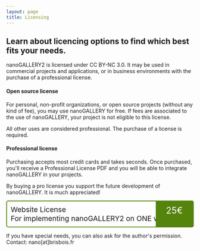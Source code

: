 ```yaml
---
layout: page
title: Licensing
---
```


## Learn about licencing options to find which best fits your needs.

nanoGALLERY2 is licensed under CC BY-NC 3.0. It may be used in commercial projects and applications, or in business environments with the purchase of a professional license.

#### Open source license
For personal, non-profit organizations, or open source projects (without any kind of fee), you may use nanoGALLERY for free. If fees are associated to the use of nanoGALLERY, your project is not eligible to this license.

All other uses are considered professional. The purchase of a license is required. 

#### Professional license
Purchasing accepts most credit cards and takes seconds. Once purchased, you'll receive a Professional License PDF and you will be able to integrate nanoGALLERY in your projects.

By buying a pro license you support the future development of nanoGALLERY. It is much appreciated!

<div style="border: 2px solid #54840C;border-radius: 5px;position:relative;padding:10px;">
  <div style="display:blocks;font-size:1.2rem;">Website License<br>For implementing nanoGALLERY2 on ONE website.</div>
  <div style="font-size:1.5rem;color:#fff;background-color:#54840C;width:100px;text-align:center;position:absolute;right:0;top:0;height:100%;line-height:50px;">25€</div>
</div>

If you have special needs, you can also ask for the author's permission. Contact: nano[at]brisbois.fr
